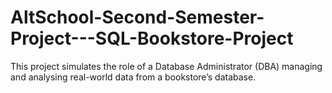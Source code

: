 # AltSchool-Second-Semester-Project---SQL-Bookstore-Project
This project simulates the role of a Database Administrator (DBA) managing and analysing real-world data from a bookstore’s database.
